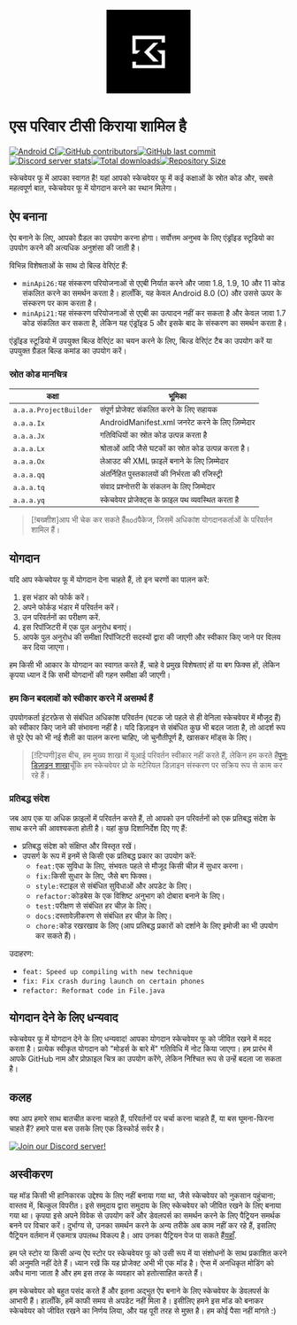 <p align="center">
  <img src="assets/FuMod.png" style="width: 30%;" />
</p>

# एस परिवार टीसी किराया शामिल है

[![Android CI](https://github.com/ROSPDK/SketchwareFu/actions/workflows/android.yml/badge.svg)](https://github.com/ROSPDK/SketchwareFu/actions/workflows/android.yml)[![GitHub contributors](https://img.shields.io/github/contributors/ROSPDK/SketchwareFu)](https://github.com/ROSPDK/SketchwareFu/graphs/contributors)[![GitHub last commit](https://img.shields.io/github/last-commit/ROSPDK/SketchwareFu)](https://github.com/ROSPDK/SketchwareFu/commits/)[![Discord server stats](https://img.shields.io/discord/790686719753846785)](http://discord.gg/kq39yhT4rX)[![Total downloads](https://img.shields.io/github/downloads/ROSPDK/SketchwareFu/total)](https://github.com/ROSPDK/SketchwareFu/releases)[![Repository Size](https://img.shields.io/github/repo-size/ROSPDK/SketchwareFu)](https://github.com/ROSPDK/SketchwareFu)

स्केचवेयर फू में आपका स्वागत है! यहां आपको स्केचवेयर फू में कई कक्षाओं के स्रोत कोड और, सबसे महत्वपूर्ण बात, स्केचवेयर फू में योगदान करने का स्थान मिलेगा।

## ऐप बनाना

ऐप बनाने के लिए, आपको ग्रैडल का उपयोग करना होगा। सर्वोत्तम अनुभव के लिए एंड्रॉइड स्टूडियो का उपयोग करने की अत्यधिक अनुशंसा की जाती है।

विभिन्न विशेषताओं के साथ दो बिल्ड वेरिएंट हैं:

-   `minApi26:`यह संस्करण परियोजनाओं से एएबी निर्यात करने और जावा 1.8, 1.9, 10 और 11 कोड संकलित करने का समर्थन करता है। हालाँकि, यह केवल Android 8.0 (O) और उससे ऊपर के संस्करण पर काम करता है।
-   `minApi21:`यह संस्करण परियोजनाओं से एएबी का उत्पादन नहीं कर सकता है और केवल जावा 1.7 कोड संकलित कर सकता है, लेकिन यह एंड्रॉइड 5 और इसके बाद के संस्करण का समर्थन करता है।

एंड्रॉइड स्टूडियो में उपयुक्त बिल्ड वेरिएंट का चयन करने के लिए, बिल्ड वेरिएंट टैब का उपयोग करें या उपयुक्त ग्रैडल बिल्ड कमांड का उपयोग करें।

### स्रोत कोड मानचित्र

| कक्षा                  | भूमिका                                                |
| ---------------------- | ----------------------------------------------------- |
| `a.a.a.ProjectBuilder` | संपूर्ण प्रोजेक्ट संकलित करने के लिए सहायक            |
| `a.a.a.Ix`             | AndroidManifest.xml जनरेट करने के लिए ज़िम्मेदार      |
| `a.a.a.Jx`             | गतिविधियों का स्रोत कोड उत्पन्न करता है               |
| `a.a.a.Lx`             | श्रोताओं आदि जैसे घटकों का स्रोत कोड उत्पन्न करता है। |
| `a.a.a.Ox`             | लेआउट की XML फ़ाइलें बनाने के लिए ज़िम्मेदार          |
| `a.a.a.qq`             | अंतर्निहित पुस्तकालयों की निर्भरता की रजिस्ट्री       |
| `a.a.a.tq`             | संवाद प्रश्नोत्तरी के संकलन के लिए जिम्मेदार          |
| `a.a.a.yq`             | स्केचवेयर प्रोजेक्ट्स के फ़ाइल पथ व्यवस्थित करता है   |

> [!बख्शीश]आप भी चेक कर सकते हैं`mod`पैकेज, जिसमें अधिकांश योगदानकर्ताओं के परिवर्तन शामिल हैं।

## योगदान

यदि आप स्केचवेयर फू में योगदान देना चाहते हैं, तो इन चरणों का पालन करें:

1.  इस भंडार को फोर्क करें।
2.  अपने फोर्कड भंडार में परिवर्तन करें।
3.  उन परिवर्तनों का परीक्षण करें.
4.  इस रिपॉजिटरी में एक पुल अनुरोध बनाएं।
5.  आपके पुल अनुरोध की समीक्षा रिपॉजिटरी सदस्यों द्वारा की जाएगी और स्वीकार किए जाने पर विलय कर दिया जाएगा।

हम किसी भी आकार के योगदान का स्वागत करते हैं, चाहे वे प्रमुख विशेषताएं हों या बग फिक्स हों, लेकिन कृपया ध्यान दें कि सभी योगदानों की गहन समीक्षा की जाएगी।

### हम किन बदलावों को स्वीकार करने में असमर्थ हैं

उपयोगकर्ता इंटरफ़ेस से संबंधित अधिकांश परिवर्तन (घटक जो पहले से ही वेनिला स्केचवेयर में मौजूद हैं) को स्वीकार किए जाने की संभावना नहीं है। यदि डिज़ाइन से संबंधित कुछ भी बदल जाता है, तो आदर्श रूप से पूरे ऐप को भी नई शैली का पालन करना चाहिए, जो चुनौतीपूर्ण है, खासकर मॉड्स के लिए।

> [!टिप्पणी]इस बीच, हम मुख्य शाखा में यूआई परिवर्तन स्वीकार नहीं करते हैं, लेकिन हम करते हैं[पुनः डिज़ाइन शाखा](https://github.com/Sketchware-Pro/Sketchware-Pro/tree/material-redesign)चूँकि हम स्केचवेयर प्रो के मटेरियल डिज़ाइन संस्करण पर सक्रिय रूप से काम कर रहे हैं।

### प्रतिबद्ध संदेश

जब आप एक या अधिक फ़ाइलों में परिवर्तन करते हैं, तो आपको उन परिवर्तनों को एक प्रतिबद्ध संदेश के साथ करने की आवश्यकता होती है। यहां कुछ दिशानिर्देश दिए गए हैं:

-   प्रतिबद्ध संदेश को संक्षिप्त और विस्तृत रखें।
-   उपसर्ग के रूप में इनमें से किसी एक प्रतिबद्ध प्रकार का उपयोग करें:
    -   `feat:`एक सुविधा के लिए, संभवतः पहले से मौजूद किसी चीज़ में सुधार करना।
    -   `fix:`किसी सुधार के लिए, जैसे बग फिक्स।
    -   `style:`स्टाइल से संबंधित सुविधाओं और अपडेट के लिए।
    -   `refactor:`कोडबेस के एक विशिष्ट अनुभाग को दोबारा बनाने के लिए।
    -   `test:`परीक्षण से संबंधित हर चीज़ के लिए।
    -   `docs:`दस्तावेज़ीकरण से संबंधित हर चीज़ के लिए।
    -   `chore:`कोड रखरखाव के लिए (आप प्रतिबद्ध प्रकारों को दर्शाने के लिए इमोजी का भी उपयोग कर सकते हैं)।

उदाहरण:

-   `feat: Speed up compiling with new technique`
-   `fix: Fix crash during launch on certain phones`
-   `refactor: Reformat code in File.java`

## योगदान देने के लिए धन्यवाद

स्केचवेयर फू में योगदान देने के लिए धन्यवाद! आपका योगदान स्केचवेयर फू को जीवित रखने में मदद करता है। प्रत्येक स्वीकृत योगदान को "मोडर्स के बारे में" गतिविधि में नोट किया जाएगा। हम प्रारंभ में आपके GitHub नाम और प्रोफ़ाइल चित्र का उपयोग करेंगे, लेकिन निश्चित रूप से उन्हें बदला जा सकता है।

## कलह

क्या आप हमारे साथ बातचीत करना चाहते हैं, परिवर्तनों पर चर्चा करना चाहते हैं, या बस घूमना-फिरना चाहते हैं? हमारे पास बस उसके लिए एक डिस्कोर्ड सर्वर है।

[![Join our Discord server!](https://invidget.switchblade.xyz/kq39yhT4rX)](http://discord.gg/kq39yhT4rX)

## अस्वीकरण

यह मॉड किसी भी हानिकारक उद्देश्य के लिए नहीं बनाया गया था, जैसे स्केचवेयर को नुकसान पहुंचाना; वास्तव में, बिल्कुल विपरीत। इसे समुदाय द्वारा समुदाय के लिए स्केचवेयर को जीवित रखने के लिए बनाया गया था। कृपया इसे अपने विवेक से उपयोग करें और डेवलपर्स का समर्थन करने के लिए पैट्रियन समर्थक बनने पर विचार करें। दुर्भाग्य से, उनका समर्थन करने के अन्य तरीके अब काम नहीं कर रहे हैं, इसलिए पैट्रियन वर्तमान में एकमात्र उपलब्ध विकल्प है। आप उनका पैट्रियन पेज पा सकते हैं[यहाँ](https://www.patreon.com/sketchware).

हम प्ले स्टोर या किसी अन्य ऐप स्टोर पर स्केचवेयर फू को उसी रूप में या संशोधनों के साथ प्रकाशित करने की अनुमति नहीं देते हैं। ध्यान रखें कि यह प्रोजेक्ट अभी भी एक मॉड है। ऐप्स में अनधिकृत मोडिंग को अवैध माना जाता है और हम इस तरह के व्यवहार को हतोत्साहित करते हैं।

हम स्केचवेयर को बहुत पसंद करते हैं और इतना अद्भुत ऐप बनाने के लिए स्केचवेयर के डेवलपर्स के आभारी हैं। हालाँकि, हमें काफी समय से अपडेट नहीं मिला है। इसीलिए हमने इस मॉड को बनाकर स्केचवेयर को जीवित रखने का निर्णय लिया, और यह पूरी तरह से मुफ़्त है। हम कोई पैसा नहीं मांगते :)
